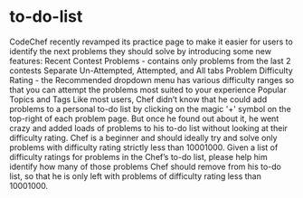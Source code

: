 # to-do-list
CodeChef recently revamped its practice page to make it easier for users to identify the next problems they should solve by introducing some new features:  Recent Contest Problems - contains only problems from the last 2 contests Separate Un-Attempted, Attempted, and All tabs Problem Difficulty Rating - the Recommended dropdown menu has various difficulty ranges so that you can attempt the problems most suited to your experience Popular Topics and Tags Like most users, Chef didn’t know that he could add problems to a personal to-do list by clicking on the magic '+' symbol on the top-right of each problem page. But once he found out about it, he went crazy and added loads of problems to his to-do list without looking at their difficulty rating.  Chef is a beginner and should ideally try and solve only problems with difficulty rating strictly less than 10001000. Given a list of difficulty ratings for problems in the Chef’s to-do list, please help him identify how many of those problems Chef should remove from his to-do list, so that he is only left with problems of difficulty rating less than 10001000.
